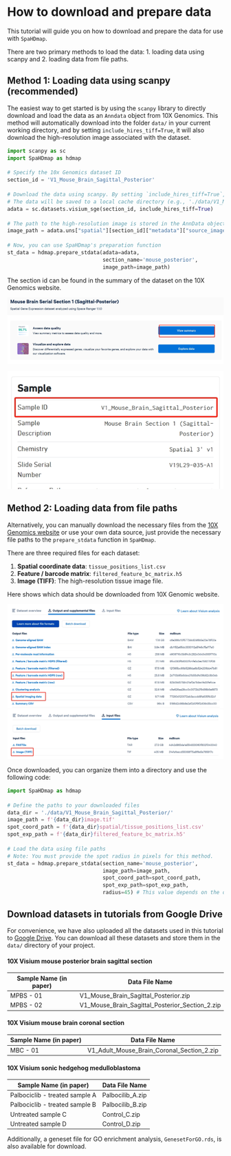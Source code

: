 # How to download and prepare data

This tutorial will guide you on how to download and prepare the data for use with `SpaHDmap`.

There are two primary methods to load the data: 1. loading data using scanpy and 2. loading data from file paths.

## Method 1: Loading data using scanpy (recommended)

The easiest way to get started is by using the `scanpy` library to directly download and load the data as an `Anndata` object from 10X Genomics. This method will automatically download into the folder `data/` in your current working directory, and by setting `include_hires_tiff=True`, it will also download the high-resolution image associated with the dataset.

```python
import scanpy as sc
import SpaHDmap as hdmap

# Specify the 10x Genomics dataset ID
section_id = 'V1_Mouse_Brain_Sagittal_Posterior'

# Download the data using scanpy. By setting `include_hires_tiff=True`, it will also download the high-resolution image.
# The data will be saved to a local cache directory (e.g., './data/V1_Mouse_Brain_Sagittal_Posterior/')
adata = sc.datasets.visium_sge(section_id, include_hires_tiff=True)

# The path to the high-resolution image is stored in the AnnData object
image_path = adata.uns["spatial"][section_id]["metadata"]["source_image_path"]

# Now, you can use SpaHDmap's preparation function
st_data = hdmap.prepare_stdata(adata=adata,
                               section_name='mouse_posterior',
                               image_path=image_path)
```
The section id can be found in the summary of the dataset on the 10X Genomics website.

![10X Genomics website of Mouse Brain Serial Section 1](../_static/10x_genomics_website.png)

![Sample information of Mouse Brain Serial Section 1](../_static/sample_id.png)

## Method 2: Loading data from file paths

Alternatively, you can manually download the necessary files from the [10X Genomics website](https://www.10xgenomics.com/resources/datasets) or use your own data source, just provide the necessary file paths to the `prepare_stdata` function in `SpaHDmap`.

There are three required files for each dataset:

1.  **Spatial coordinate data**: `tissue_positions_list.csv`
2.  **Feature / barcode matrix**: `filtered_feature_bc_matrix.h5`
3.  **Image (TIFF)**: The high-resolution tissue image file.

Here shows which data should be downloaded from 10X Genomic website.

![Feature / barcode matrix and spatial coordinate data](../_static/feature_coord.png)
![High-resolution tissue image](../_static/high_res_image.png)

Once downloaded, you can organize them into a directory and use the following code:

```python
import SpaHDmap as hdmap

# Define the paths to your downloaded files
data_dir = './data/V1_Mouse_Brain_Sagittal_Posterior/'
image_path = f'{data_dir}image.tif'
spot_coord_path = f'{data_dir}spatial/tissue_positions_list.csv'
spot_exp_path = f'{data_dir}filtered_feature_bc_matrix.h5'

# Load the data using file paths
# Note: You must provide the spot radius in pixels for this method.
st_data = hdmap.prepare_stdata(section_name='mouse_posterior',
                               image_path=image_path,
                               spot_coord_path=spot_coord_path,
                               spot_exp_path=spot_exp_path,
                               radius=45) # This value depends on the dataset
```

## Download datasets in tutorials from Google Drive

For convenience, we have also uploaded all the datasets used in this tutorial to [Google Drive](https://drive.google.com/drive/folders/16L1nm3TzDDTFPVAaRXVKRp4LuCqvXbt2).  You can download all these datasets and store them in the `data/` directory of your project.

#### 10X Visium mouse posterior brain sagittal section
| Sample Name (in paper) | Data File Name                                  |
| ---------------------- | ----------------------------------------------- |
| MPBS - 01              | V1_Mouse_Brain_Sagittal_Posterior.zip           |
| MPBS - 02              | V1_Mouse_Brain_Sagittal_Posterior_Section_2.zip |

#### 10X Visium mouse brain coronal section

| Sample Name (in paper) | Data File Name                             |
| ---------------------- | ------------------------------------------ |
| MBC - 01               | V1_Adult_Mouse_Brain_Coronal_Section_2.zip |

#### 10X Visium sonic hedgehog medulloblastoma
| Sample Name (in paper)         | Data File Name   |
| ------------------------------ | ---------------- |
| Palbociclib - treated sample A | Palbocilib_A.zip |
| Palbociclib - treated sample B | Palbocilib_B.zip |
| Untreated sample C             | Control_C.zip    |
| Untreated sample D             | Control_D.zip    |

Additionally, a geneset file for GO enrichment analysis, `GenesetForGO.rds`, is also available for download.
